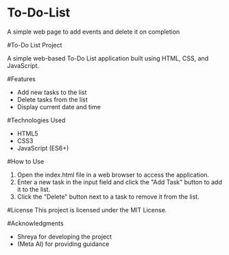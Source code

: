 # To-Do-List
A simple web page to add events and delete it on completion

#To-Do List Project

A simple web-based To-Do List application built using HTML, CSS, and JavaScript.

#Features

- Add new tasks to the list
- Delete tasks from the list
- Display current date and time

#Technologies Used

- HTML5
- CSS3
- JavaScript (ES6+)

#How to Use

1. Open the index.html file in a web browser to access the application.
2. Enter a new task in the input field and click the "Add Task" button to add it to the list.
3. Click the "Delete" button next to a task to remove it from the list.

#License
This project is licensed under the MIT License.

#Acknowledgments

- Shreya for developing the project
- (Meta AI) for providing guidance
